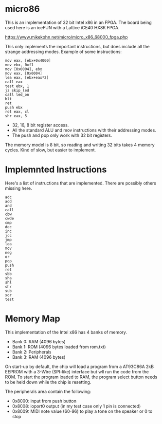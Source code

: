 # micro86

This is an implementation of 32 bit Intel x86 in an FPGA. The
board being used here is an iceFUN with a Lattice iCE40 HX8K FPGA.

https://www.mikekohn.net/micro/micro_x86_68000_fpga.php

This only implements the important instructions, but does include all
the strange addressing modes. Example of some instructions:

    mov eax, [ebx+0x4000]
    mov ebx, 0xf1
    mov [0x0004], ebx
    mov eax, [0x0004]
    lea eax, [ebx+eax*2]
    call eax
    test ebx, 1
    jz skip_led
    call led_on
    hlt
    ret
    push ebx
    rol eax, cl
    shr eax, 5

* 32, 16, 8 bit register access.
* All the standard ALU and mov instructions with their addressing modes.
* The push and pop only work with 32 bit registers.

The memory model is 8 bit, so reading and writing 32 bits takes 4 memory
cycles. Kind of slow, but easier to implement.

Implemnted Instructions
=======================

Here's a list of instructions that are implemented. There are possibly
others missing here.

    adc
    add
    and
    call
    cbw
    cwde
    cmp
    dec
    inc
    jcc
    jmp
    lea
    mov
    neg
    or
    pop
    push
    ret
    sbb
    sha
    shl
    shr
    sub
    xor
    test

Memory Map
==========

This implementation of the Intel x86 has 4 banks of memory.

* Bank 0: RAM (4096 bytes)
* Bank 1: ROM (4096 bytes loaded from rom.txt)
* Bank 2: Peripherals
* Bank 3: RAM (4096 bytes)

On start-up by default, the chip will load a program from a AT93C86A
2kB EEPROM with a 3-Wire (SPI-like) interface but wll run the code
from the ROM. To start the program loaded to RAM, the program select
button needs to be held down while the chip is resetting.

The peripherals area contain the following:

* 0x8000: input from push button
* 0x8008: ioport0 output (in my test case only 1 pin is connected)
* 0x8009: MIDI note value (60-96) to play a tone on the speaker or 0 to stop

